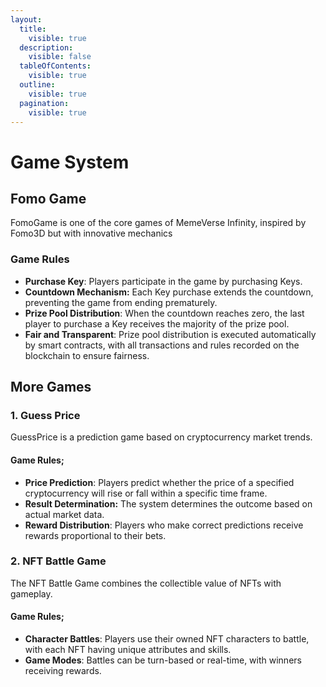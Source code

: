 ```yaml
---
layout:
  title:
    visible: true
  description:
    visible: false
  tableOfContents:
    visible: true
  outline:
    visible: true
  pagination:
    visible: true
---
```


# Game System

## Fomo Game

FomoGame is one of the core games of MemeVerse Infinity, inspired by Fomo3D but with innovative mechanics

### Game Rules&#x20;

* **Purchase Key**: Players participate in the game by purchasing Keys.
* **Countdown Mechanism:** Each Key purchase extends the countdown, preventing the game from ending prematurely.
* **Prize Pool Distribution**: When the countdown reaches zero, the last player to purchase a Key receives the majority of the prize pool.
* &#x20;**Fair and Transparent**: Prize pool distribution is executed automatically by smart contracts, with all transactions and rules recorded on the blockchain to ensure fairness.

## More Games&#x20;

### 1.  Guess Price&#x20;

GuessPrice is a prediction game based on cryptocurrency market trends.

#### Game Rules;

* **Price Prediction**: Players predict whether the price of a specified cryptocurrency will rise or fall within a specific time frame.
* **Result Determination:** The system determines the outcome based on actual market data.
* **Reward Distribution**: Players who make correct predictions receive rewards proportional to their bets.

### 2.  NFT Battle Game

The NFT Battle Game combines the collectible value of NFTs with gameplay.

#### Game Rules;

* **Character Battles**: Players use their owned NFT characters to battle, with each NFT having unique attributes and skills.
* **Game Modes**: Battles can be turn-based or real-time, with winners receiving rewards.

